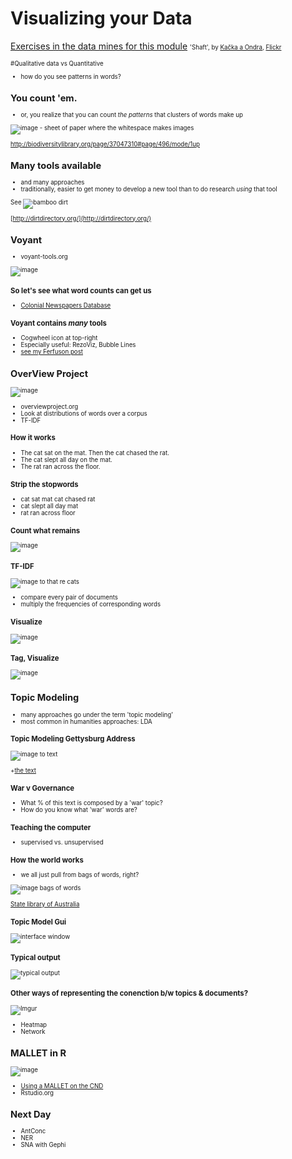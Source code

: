 # Visualizing your Data


[Exercises in the data mines for this module](https://github.com/hist3907b-winter2015/module4-holes)
<small><small>'Shaft', by [Kačka a Ondra](https://www.flickr.com/photos/14548166@N03/), [Flickr](https://www.flickr.com/photos/14548166@N03/4687041921/in/photolist-89bjgB-JKAoz-YAA11-YAvoo-9ETqED-byG16U-9rVJXU-9rVGU7-9rVGjw-9rVHtq-9rSKUt-9rVFAJ-o1A5F3-ebnFcx-76obyM-do1Joq-5Pm4Eb-6jw6QT-7d9eqA-fFPwRD-85GG8p-eahux-d4Aaxj-8pt9DT-m6QW8Y-fgQ9BL-7U4b6g-5JUN3F-6hbbGA-7AQdw5-omxKJh-5cRAAE-ebnFeH-Eb8ZV-o1yRKy-nJcpRq-4if229-6NbpGV-jJhhN-2CM7N6-ebnFhT-47JYou-d9LaWU-7ximkQ-8pmJfn-8ppVeE-8i5WKX-6UTV59-47ELxX-6UTU2A)


#Qualitative data vs Quantitative
+ how do you see patterns in words?


## You count 'em.
+ or, you realize that you can count _the patterns_ that clusters of words make up

![image - sheet of paper where the whitespace makes images](https://farm8.staticflickr.com/7295/14076926384_9f313680d4.jpg)

http://biodiversitylibrary.org/page/37047310#page/496/mode/1up


## Many tools available
+ and many approaches
+ traditionally, easier to get money to develop a new tool than to do research _using_ that tool

See ![bamboo dirt](http://dirtdirectory.org/sites/default/files/dirt.png)

[http://dirtdirectory.org/](http://dirtdirectory.org/)



## Voyant
+ voyant-tools.org

![image](http://docs.voyant-tools.org/files/2011/12/voyant-loading1.png)


### So let's see what word counts can get us
+ [Colonial Newspapers Database](http://voyant-tools.org/?corpus=colonial-newspapers&stopList=stop.en.taporware.txt)


### Voyant contains *many* tools
+ Cogwheel icon at top-right
+ Especially useful: RezoViz, Bubble Lines 
+ [see my Ferfuson post](http://electricarchaeology.ca/2014/11/26/text-analysis-of-the-grand-jury-documents/)



## OverView Project
![image](https://www.overviewproject.org/assets/images/logo-large.png)

+ overviewproject.org
+ Look at distributions of words over a corpus
+ TF-IDF


### How it works

+ The cat sat on the mat. Then the cat chased the rat.
+ The cat slept all day on the mat.
+ The rat ran across the floor.


### Strip the stopwords

+ cat sat mat cat chased rat
+ cat slept all day mat
+ rat ran across floor


### Count what remains

![image](http://overview.ap.org/wp-content/uploads/2013/04/Word-frequency-table.png)


### TF-IDF
![image to that re cats](http://overview.ap.org/wp-content/uploads/2013/04/Document-similarity-scores.png)

+ compare every pair of documents
+ multiply the frequencies of corresponding words


### Visualize
![image](http://overview.ap.org/wp-content/uploads/2013/04/Similar-documents.png)


### Tag, Visualize
![image](http://overview.ap.org/wp-content/uploads/2013/04/Screen-Shot-2013-12-03-at-7.33.58-AM-1024x750.png)



## Topic Modeling
+ many approaches go under the term 'topic modeling'
+ most common in humanities approaches: LDA


### Topic Modeling Gettysburg Address
![image to text](http://www.themacroscope.org/wp-content/uploads/2013/08/gettysburg-markup-300x136.png)

+[the text](http://en.wikipedia.org/wiki/Gettysburg_Address)


### War v Governance
+ What % of this text is composed by a 'war' topic?
+ How do you know what 'war' words are?


### Teaching the computer
+ supervised vs. unsupervised


### How the world works
+ we all just pull from bags of words, right?

![image bags of words](https://farm3.staticflickr.com/2447/3924708785_dcf2c00269_m.jpg)

[State library of Australia](http://images.slsa.sa.gov.au/searcy/17/PRG280_1_17_716.htm)


### Topic Model Gui
![interface window](http://i109.photobucket.com/albums/n44/arunbg/topic_modeling_tool/inputfile_screen.png)


### Typical output

![typical output](http://i109.photobucket.com/albums/n44/arunbg/topic_modeling_tool/alltopics_screen.png )


### Other ways of representing the conenction b/w topics & documents?

![Imgur](http://i.imgur.com/7a65yxb.png)

+ Heatmap
+ Network



## MALLET in R
![image](http://mallet.cs.umass.edu/logo3.png)

+ [Using a MALLET on the CND](http://hist3907b-winter2015.github.io/module4-holes/tm-CND.html)
+ Rstudio.org



## Next Day
+ AntConc
+ NER
+ SNA with Gephi
